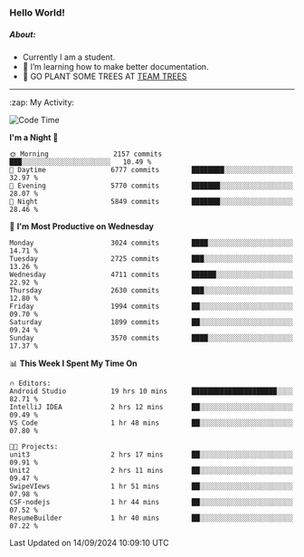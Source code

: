 ### Hello World!

##### About:
- Currently I am a student.
- 🌱 I’m learning how to make better documentation.
- 🌱 GO PLANT SOME TREES AT [TEAM TREES](https://teamtrees.org/)

---
  <summary>:zap: My Activity:</summary>
  
<!--START_SECTION:waka-->
![Code Time](http://img.shields.io/badge/Code%20Time-1%2C463%20hrs%2054%20mins-blue)

**I'm a Night 🦉** 

```text
🌞 Morning                2157 commits        ███░░░░░░░░░░░░░░░░░░░░░░   10.49 % 
🌆 Daytime                6777 commits        ████████░░░░░░░░░░░░░░░░░   32.97 % 
🌃 Evening                5770 commits        ███████░░░░░░░░░░░░░░░░░░   28.07 % 
🌙 Night                  5849 commits        ███████░░░░░░░░░░░░░░░░░░   28.46 % 
```
📅 **I'm Most Productive on Wednesday** 

```text
Monday                   3024 commits        ████░░░░░░░░░░░░░░░░░░░░░   14.71 % 
Tuesday                  2725 commits        ███░░░░░░░░░░░░░░░░░░░░░░   13.26 % 
Wednesday                4711 commits        ██████░░░░░░░░░░░░░░░░░░░   22.92 % 
Thursday                 2630 commits        ███░░░░░░░░░░░░░░░░░░░░░░   12.80 % 
Friday                   1994 commits        ██░░░░░░░░░░░░░░░░░░░░░░░   09.70 % 
Saturday                 1899 commits        ██░░░░░░░░░░░░░░░░░░░░░░░   09.24 % 
Sunday                   3570 commits        ████░░░░░░░░░░░░░░░░░░░░░   17.37 % 
```


📊 **This Week I Spent My Time On** 

```text
🔥 Editors: 
Android Studio           19 hrs 10 mins      █████████████████████░░░░   82.71 % 
IntelliJ IDEA            2 hrs 12 mins       ██░░░░░░░░░░░░░░░░░░░░░░░   09.49 % 
VS Code                  1 hr 48 mins        ██░░░░░░░░░░░░░░░░░░░░░░░   07.80 % 

🐱‍💻 Projects: 
unit3                    2 hrs 17 mins       ██░░░░░░░░░░░░░░░░░░░░░░░   09.91 % 
Unit2                    2 hrs 11 mins       ██░░░░░░░░░░░░░░░░░░░░░░░   09.47 % 
SwipeVIews               1 hr 51 mins        ██░░░░░░░░░░░░░░░░░░░░░░░   07.98 % 
CSF-nodejs               1 hr 44 mins        ██░░░░░░░░░░░░░░░░░░░░░░░   07.52 % 
ResumeBuilder            1 hr 40 mins        ██░░░░░░░░░░░░░░░░░░░░░░░   07.22 % 
```


 Last Updated on 14/09/2024 10:09:10 UTC
<!--END_SECTION:waka-->
